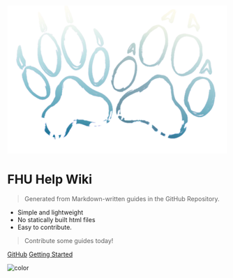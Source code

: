 


![logo](_media/fhu-logo-small.png)

# FHU Help Wiki

> Generated from Markdown-written guides in the GitHub Repository.

- Simple and lightweight
- No statically built html files
- Easy to contribute.

> Contribute some guides today!

[GitHub](https://github.com/FHUnleashed/FHU)
[Getting Started](#FeralHeart-Unleashed-Help-Wiki)



<!-- background color -->

![color](#3F3F3F)

